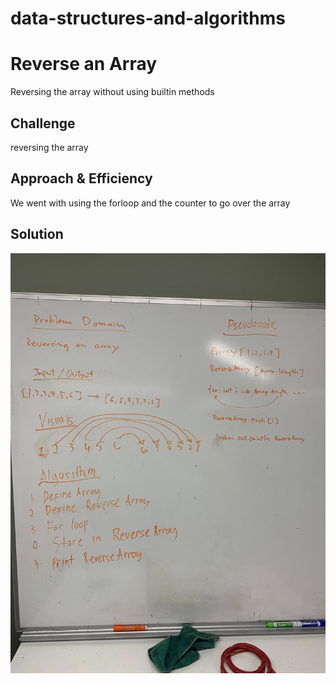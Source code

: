 # data-structures-and-algorithms

# Reverse an Array
Reversing the array without using builtin methods

## Challenge
reversing the array

## Approach & Efficiency
We went with using the forloop and the counter to go over the array

## Solution
![Image description](/code401challenges/assets/ArrayReverse.jpg)